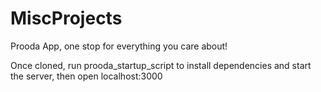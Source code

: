 # MiscProjects

Prooda App, one stop for everything you care about!


Once cloned, run prooda_startup_script to install dependencies and  start the server, then open localhost:3000
